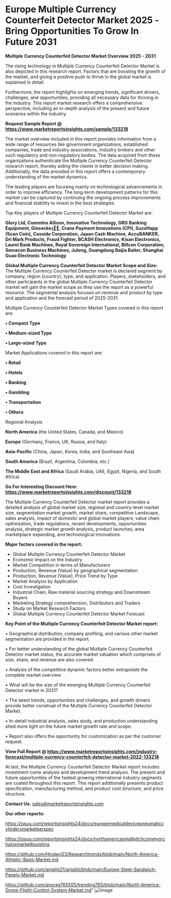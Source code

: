 # Europe Multiple Currency Counterfeit Detector Market 2025 -Bring Opportunities To Grow In Future 2031

<Strong> Multiple Currency Counterfeit Detector Market Overview 2025 - 2031</strong>

The rising technology in Multiple Currency Counterfeit Detector Market is also depicted in this research report. Factors that are boosting the growth of the market, and giving a positive push to thrive in the global market is explained in detail.

Furthermore, the report highlights on emerging trends, significant drivers, challenges, and opportunities, providing all necessary data for thriving in the industry. This report market research offers a comprehensive perspective, including an in-depth analysis of the present and future scenarios within the industry.

<strong>Request Sample Report @ <a href=https://www.marketreportsinsights.com/sample/133218>https://www.marketreportsinsights.com/sample/133218</a></strong>

The market overview included in this report provides information from a wide range of resources like government organizations, established companies, trade and industry associations, industry brokers and other such regulatory and non-regulatory bodies. The data acquired from these organizations authenticate the Multiple Currency Counterfeit Detector research report, thereby aiding the clients in better decision making. Additionally, the data provided in this report offers a contemporary understanding of the market dynamics.

The leading players are focusing mainly on technological advancements in order to improve efficiency. The long-term development patterns for this market can be captured by continuing the ongoing process improvements and financial stability to invest in the best strategies.

Top Key players of Multiple Currency Counterfeit Detector Market are:

<strong>Glory Ltd, Cummins Allison, Innovative Technology, GRG Banking Equipment, Giesecke෫, Crane Payment Innovations (CPI), SuzoHapp (Scan Coin), Cassida Corporation, Japan Cash Machine, AccuBANKER, Dri Mark Products, Fraud Fighter, BCASH Electronics, Kisan Electronics, Laurel Bank Machines, Royal Sovereign International, Billcon Corporation, Semacon Business Machines, Julong, Guangdong Baijia Baiter, Shanghai Guao Electronic Technology</strong>

<strong><b>Global Multiple Currency Counterfeit Detector Market Scope and Size:</b></strong>
The Multiple Currency Counterfeit Detector market is declared segment by company, region (country), type, and application. Players, stakeholders, and other participants in the global Multiple Currency Counterfeit Detector market will gain the market scope as they use the report as a powerful resource. The segmental analysis focuses on revenue and product by type and application and the forecast period of 2025-2031.

Multiple Currency Counterfeit Detector Market Types covered in this report are:

<strong>• Compact Type

• Medium-sized Type

• Large-sized Type</strong>

Market Applications covered in this report are:

<strong>• Retail

• Hotels

• Banking

• Gambling

• Transportation

• Others</strong> 

Regional Analysis

<strong>North America</strong> (the United States, Canada, and Mexico)

<strong>Europe</strong> (Germany, France, UK, Russia, and Italy)

<strong>Asia-Pacific</strong> (China, Japan, Korea, India, and Southeast Asia)

<strong>South America</strong> (Brazil, Argentina, Colombia, etc.)

<strong>The Middle East and Africa</strong> (Saudi Arabia, UAE, Egypt, Nigeria, and South Africa)

<strong>Go For Interesting Discount Here: <a href=https://www.marketreportsinsights.com/discount/133218>https://www.marketreportsinsights.com/discount/133218</a></strong>

The Multiple Currency Counterfeit Detector market report provides a detailed analysis of global market size, regional and country-level market size, segmentation market growth, market share, competitive Landscape, sales analysis, impact of domestic and global market players, value chain optimization, trade regulations, recent developments, opportunities analysis, strategic market growth analysis, product launches, area marketplace expanding, and technological innovations.

<strong><b>Major factors covered in the report:</b></strong>
<ul>
  <li>Global Multiple Currency Counterfeit Detector Market </li>
  <li>Economic Impact on the Industry</li>
  <li>Market Competition in terms of Manufacturers</li>
  <li>Production, Revenue (Value) by geographical segmentation</li>
  <li>Production, Revenue (Value), Price Trend by Type</li>
  <li>Market Analysis by Application</li>
  <li>Cost Investigation</li>
  <li>Industrial Chain, Raw material sourcing strategy and Downstream Buyers</li>
  <li>Marketing Strategy comprehension, Distributors and Traders</li>
  <li>Study on Market Research Factors</li>
  <li>Global Multiple Currency Counterfeit Detector Market Forecast</li>
</ul>

<strong><b>Key Point of the Multiple Currency Counterfeit Detector Market report:</b></strong>

• Geographical distribution, company profiling, and various other market segmentation are provided in the report.

• For better understanding of the global Multiple Currency Counterfeit Detector market status, the accurate market valuation which comprises of size, share, and revenue are also covered.

• Analysis of the competitive dynamic factors better extrapolate the complete market overview

• What will be the size of the emerging Multiple Currency Counterfeit Detector market in 2031?

• The latest trends, opportunities and challenges, and growth drivers provide better construal of the Multiple Currency Counterfeit Detector Market.

• In-detail industrial analysis, sales study, and production understanding shed more light on the future market growth rate and scope.

• Report also offers the opportunity for customization as per the customer request.

<strong><b>View Full Report @ <a href=https://www.marketreportsinsights.com/industry-forecast/multiple-currency-counterfeit-detector-market-2022-133218>https://www.marketreportsinsights.com/industry-forecast/multiple-currency-counterfeit-detector-market-2022-133218</a></b></strong>


At last, the Multiple Currency Counterfeit Detector Market report includes investment come analysis and development trend analysis. The present and future opportunities of the fastest growing international industry segments are coated throughout this report. This report additionally presents product specification, manufacturing method, and product cost structure, and price structure.

<strong>Contact Us:</strong>
sales@marketreportsinsights.com

<strong>Our other reports:</strong>

<a href=https://issuu.com/reportsinsights24/docs/europemedicaldevicepneumaticcylindersmarketperspec>https://issuu.com/reportsinsights24/docs/europemedicaldevicepneumaticcylindersmarketperspec</a>

<a href=https://issuu.com/reportsinsights24/docs/northamericasmallpitchconveyorchainsmarketboosting>https://issuu.com/reportsinsights24/docs/northamericasmallpitchconveyorchainsmarketboosting</a>

<a href=https://github.com/Hindavi23/Researchtrends/blob/main/North-America-Athletic-Bags-Market.md>https://github.com/Hindavi23/Researchtrends/blob/main/North-America-Athletic-Bags-Market.md</a>

<a href=https://github.com/anjaliiii21/anjaliiii/blob/main/Europe-Steel-Sandwich-Panels-Market.md>https://github.com/anjaliiii21/anjaliiii/blob/main/Europe-Steel-Sandwich-Panels-Market.md</a>

<a href=https://github.com/anurag765555/trending765/blob/main/North-America-Drone-Flight-Control-System-Market.md>https://github.com/anurag765555/trending765/blob/main/North-America-Drone-Flight-Control-System-Market.md</a>"
![image](https://github.com/user-attachments/assets/84cab1e3-d67b-48fe-b947-5f94d2a94979)
